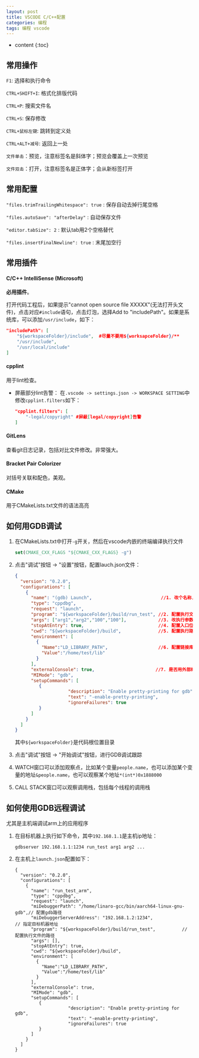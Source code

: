 ```yaml
---
layout: post
title: VSCODE C/C++配置
categories: 编程
tags: 编程 vscode
---
```


* content
{:toc}

## 常用操作

`F1`: 选择和执行命令

`CTRL+SHIFT+I`: 格式化排版代码

`CTRL+P`: 搜索文件名

`CTRL+S`: 保存修改

`CTRL+鼠标左键`: 跳转到定义处

`CTRL+ALT+减号`: 返回上一处

`文件单击`：预览，注意标签名是斜体字；预览会覆盖上一次预览

`文件双击`：打开，注意标签名是正体字；会从新标签打开

<!--more-->

## 常用配置

`"files.trimTrailingWhitespace": true` : 保存自动去掉行尾空格

`"files.autoSave": "afterDelay"` : 自动保存文件

`"editor.tabSize": 2` : 默认tab用2个空格替代

`"files.insertFinalNewline": true` : 末尾加空行

## 常用插件

#### C/C++ IntelliSense (Microsoft)

**必用插件**。

打开代码工程后，如果提示"cannot open source file XXXXX"(无法打开头文件)，点击对应`#include`语句，点击灯泡，选择Add to "includePath"。如果是系统库，可以添加`/usr/include`，如下：

```json
"includePath": [
    "${workspaceFolder}/include",  #尽量不要用${worksapceFolder}/**
    "/usr/include",
    "/usr/local/include"
]
```



#### cpplint

用于lint检查。

* 屏蔽部分lint告警：
  在`.vscode -> settings.json -> WORKSPACE SETTING`中修改`cpplint.filters`如下：

  ```json
  "cpplint.filters": [
      "-legal/copyright" #屏蔽[legal/copyright]告警
  ]
  ```

#### GitLens

查看git日志记录，包括对比文件修改。非常强大。

#### Bracket Pair Colorizer

对括号关联和配色，美观。

#### CMake

用于CMakeLists.txt文件的语法高亮

## 如何用GDB调试

1. 在CMakeLists.txt中打开`-g`开关，然后在vscode内嵌的终端编译执行文件

   ```cmake
   set(CMAKE_CXX_FLAGS "${CMAKE_CXX_FLAGS} -g")
   ```

2. 点击"调试"按钮 -> "设置"按钮，配置lauch.json文件：

   ```json
   {
     "version": "0.2.0",
     "configurations": [
       {
         "name": "(gdb) Launch",                          //1. 改个名称，（非必须）
         "type": "cppdbg",
         "request": "launch",
         "program": "${workspaceFolder}/build/run_test", //2. 配置执行文件的路径
         "args": ["arg1","arg2","100","100"],            //3. 改执行参数，可用\导特殊字符
         "stopAtEntry": true,                            //4. 配置入口位置暂停，（非必须）
         "cwd": "${workspaceFolder}/build",              //5. 配置执行路径 （非常重要）
         "environment": [
           {
             "Name":"LD_LIBRARY_PATH",                   //6. 配置链接库路径 (非必须，看需要)
             "Value":"/home/test/lib"
           }
         ],
         "externalConsole": true,                       //7. 是否用外部终端
         "MIMode": "gdb",
         "setupCommands": [
            {
                       "description": "Enable pretty-printing for gdb",
                       "text": "-enable-pretty-printing",
                       "ignoreFailures": true
            }
         ]
       }
     ]
   }
   ```

   其中`${workspaceFolder}`是代码根位置目录

3. 点击"调试"按钮 -> "开始调试"按钮，进行GDB调试跟踪

4. WATCH窗口可以添加观察点，比如某个变量`people.name`，也可以添加某个变量的地址`&people.name`，也可以观察某个地址`*(int*)0x1888000`

5. CALL STACK窗口可以观察调用栈，包括每个线程的调用栈

## 如何使用GDB远程调试

尤其是主机端调试arm上的应用程序

1. 在目标机器上执行如下命令，其中`192.168.1.1`是主机ip地址：

   ```shell
   gdbserver 192.168.1.1:1234 run_test arg1 arg2 ...
   ```

2. 在主机上`launch.json`配置如下：

   ```shell
   {
     "version": "0.2.0",
     "configurations": [
       {
         "name": "run_test_arm",
         "type": "cppdbg",
         "request": "launch",
         "miDebuggerPath": "/home/linaro-gcc/bin/aarch64-linux-gnu-gdb",// 配置gdb路径
         "miDebuggerServerAddress": "192.168.1.2:1234",                 // 指定目标机器地址
         "program": "${workspaceFolder}/build/run_test",          // 配置执行文件的路径
         "args": [],
         "stopAtEntry": true,
         "cwd": "${workspaceFolder}/build",
         "environment": [
           {
             "Name":"LD_LIBRARY_PATH",
             "Value":"/home/test/lib"
           }
         ],
         "externalConsole": true,
         "MIMode": "gdb",
         "setupCommands": [
            {
                       "description": "Enable pretty-printing for gdb",
                       "text": "-enable-pretty-printing",
                       "ignoreFailures": true
            }
         ]
       }
     ]
   }
   ```

